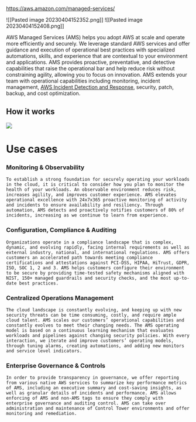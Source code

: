 https://aws.amazon.com/managed-services/

![[Pasted image 20230404152352.png]]
![[Pasted image 20230404152408.png]]



AWS Managed Services (AMS) helps you adopt AWS at scale and operate more efficiently and securely. We leverage standard AWS services and offer guidance and execution of operational best practices with specialized automations, skills, and experience that are contextual to your environment and applications. AMS provides proactive, preventative, and detective capabilities that raise the operational bar and help reduce risk without constraining agility, allowing you to focus on innovation. AMS extends your team with operational capabilities including monitoring, incident management, [AWS Incident Detection and Response](https://aws.amazon.com/premiumsupport/aws-incident-detection-response/), security, patch, backup, and cost optimization.

## How it works

[![](https://d1.awsstatic.com/products/Managed%20Services/Product-Diagram-Page_AWS-Managed-Services.298ab8497b771d9b0401fbcd5e996d4e8ab314f9.png)](https://aws.amazon.com/managed-services/#)
# Use cases

### Monitoring & Observability

	To establish a strong foundation for securely operating your workloads in the cloud, it is critical to consider how you plan to monitor the health of your workloads. An observable environment reduces risk, increases agility, and improves customer experience. AMS elevates operational excellence with 24x7x365 proactive monitoring of activity and incidents to ensure availability and resiliency. Through automation, AMS detects and proactively notifies customers of 80% of incidents, increasing as we continue to learn from experience.  
  

### Configuration, Compliance & Auditing

	Organizations operate in a compliance landscape that is complex, dynamic, and evolving rapidly, facing internal requirements as well as external industry, national, and international regulations. AMS offers customers an accelerated path towards meeting compliance certifications and attestations against PCI-DSS, HIPAA, HiTrust, GDPR, ISO, SOC 1, 2 and 3. AMS helps customers configure their environment to be secure by providing time-tested safety mechanisms aligned with NIST, 150+ managed guardrails and security checks, and the most up-to-date best practices.  

### Centralized Operations Management

	The cloud landscape is constantly evolving, and keeping up with new security threats can be time consuming, costly, and require ample cloud talent. AMS scales our customers’ operational capabilities and constantly evolves to meet their changing needs. The AMS operating model is based on a continuous learning mechanism that evaluates workloads and pipelines against changing security policies. With every interaction, we iterate and improve customers’ operating models, through tuning alarms, creating automations, and adding new monitors and service level indicators.  

### Enterprise Governance & Controls

	In order to provide transparency in governance, we offer reporting from various native AWS services to summarize key performance metrics of AMS, including an executive summary and cost-saving insights, as well as granular details of incidents and performance. AMS allows enforcing of AMS and non-AMS tags to ensure they comply with enterprise governance and auditing control. AMS can take over administration and maintenance of Control Tower environments and offer monitoring and remediation.